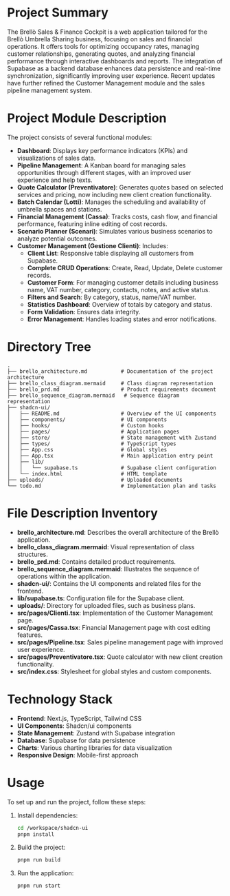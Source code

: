 # Project Summary
The Brellò Sales & Finance Cockpit is a web application tailored for the Brellò Umbrella Sharing business, focusing on sales and financial operations. It offers tools for optimizing occupancy rates, managing customer relationships, generating quotes, and analyzing financial performance through interactive dashboards and reports. The integration of Supabase as a backend database enhances data persistence and real-time synchronization, significantly improving user experience. Recent updates have further refined the Customer Management module and the sales pipeline management system.

# Project Module Description
The project consists of several functional modules:
- **Dashboard**: Displays key performance indicators (KPIs) and visualizations of sales data.
- **Pipeline Management**: A Kanban board for managing sales opportunities through different stages, with an improved user experience and help texts.
- **Quote Calculator (Preventivatore)**: Generates quotes based on selected services and pricing, now including new client creation functionality.
- **Batch Calendar (Lotti)**: Manages the scheduling and availability of umbrella spaces and stations.
- **Financial Management (Cassa)**: Tracks costs, cash flow, and financial performance, featuring inline editing of cost records.
- **Scenario Planner (Scenari)**: Simulates various business scenarios to analyze potential outcomes.
- **Customer Management (Gestione Clienti)**: Includes:
  - **Client List**: Responsive table displaying all customers from Supabase.
  - **Complete CRUD Operations**: Create, Read, Update, Delete customer records.
  - **Customer Form**: For managing customer details including business name, VAT number, category, contacts, notes, and active status.
  - **Filters and Search**: By category, status, name/VAT number.
  - **Statistics Dashboard**: Overview of totals by category and status.
  - **Form Validation**: Ensures data integrity.
  - **Error Management**: Handles loading states and error notifications.

# Directory Tree
```
.
├── brello_architecture.md           # Documentation of the project architecture
├── brello_class_diagram.mermaid     # Class diagram representation
├── brello_prd.md                    # Product requirements document
├── brello_sequence_diagram.mermaid   # Sequence diagram representation
├── shadcn-ui/
│   ├── README.md                    # Overview of the UI components
│   ├── components/                  # UI components
│   ├── hooks/                       # Custom hooks
│   ├── pages/                       # Application pages
│   ├── store/                       # State management with Zustand
│   ├── types/                       # TypeScript types
│   ├── App.css                      # Global styles
│   ├── App.tsx                      # Main application entry point
│   ├── lib/
│   │   └── supabase.ts              # Supabase client configuration
│   └── index.html                   # HTML template
├── uploads/                         # Uploaded documents
└── todo.md                          # Implementation plan and tasks
```

# File Description Inventory
- **brello_architecture.md**: Describes the overall architecture of the Brellò application.
- **brello_class_diagram.mermaid**: Visual representation of class structures.
- **brello_prd.md**: Contains detailed product requirements.
- **brello_sequence_diagram.mermaid**: Illustrates the sequence of operations within the application.
- **shadcn-ui/**: Contains the UI components and related files for the frontend.
- **lib/supabase.ts**: Configuration file for the Supabase client.
- **uploads/**: Directory for uploaded files, such as business plans.
- **src/pages/Clienti.tsx**: Implementation of the Customer Management page.
- **src/pages/Cassa.tsx**: Financial Management page with cost editing features.
- **src/pages/Pipeline.tsx**: Sales pipeline management page with improved user experience.
- **src/pages/Preventivatore.tsx**: Quote calculator with new client creation functionality.
- **src/index.css**: Stylesheet for global styles and custom components.

# Technology Stack
- **Frontend**: Next.js, TypeScript, Tailwind CSS
- **UI Components**: Shadcn/ui components
- **State Management**: Zustand with Supabase integration
- **Database**: Supabase for data persistence
- **Charts**: Various charting libraries for data visualization
- **Responsive Design**: Mobile-first approach

# Usage
To set up and run the project, follow these steps:
1. Install dependencies:
   ```bash
   cd /workspace/shadcn-ui
   pnpm install
   ```
2. Build the project:
   ```bash
   pnpm run build
   ```
3. Run the application:
   ```bash
   pnpm run start
   ```
